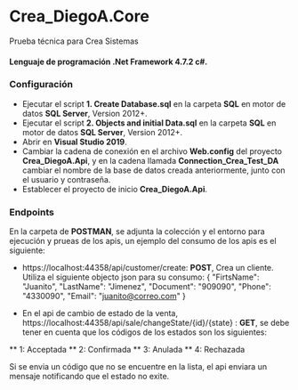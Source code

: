 # Crea_DiegoA.Core
Prueba técnica para Crea Sistemas
#### Lenguaje de programación .Net Framework 4.7.2 c#.
### Configuración
* Ejecutar el script **1. Create Database.sql** en la carpeta **SQL** en motor de datos **SQL Server**, Version 2012+. 
* Ejecutar el script **2. Objects and initial Data.sql** en la carpeta **SQL** en motor de datos **SQL Server**, Version 2012+.
* Abrir en **Visual Studio 2019**. 
* Cambiar la cadena de conexión en el archivo **Web.config** del proyecto **Crea_DiegoA.Api**, y en la cadena llamada **Connection_Crea_Test_DA** cambiar el nombre de la base de datos creada anteriormente, junto con el usuario y contraseña.
* Establecer el proyecto de inicio **Crea_DiegoA.Api**.
### Endpoints
En la carpeta de **POSTMAN**, se adjunta la colección y el entorno para ejecución y prueas de los apis, un ejemplo del consumo de los apis es el siguiente:
* https://localhost:44358/api/customer/create: **POST**, Crea un cliente. Utiliza el siguiente objecto json para su consumo:
   {
    "FirtsName": "Juanito",
    "LastName": "Jimenez",
    "Document": "909090",
    "Phone": "4330090",
    "Email": "juanito@correo.com"
  }

* En el api de cambio de estado de la venta, https://localhost:44358/api/sale/changeState/{id}/{state} : **GET**, se debe tener en cuenta que los códigos de los estados son los siguientes:

** 1: Acceptada
** 2: Confirmada
** 3: Anulada
** 4: Rechazada

Si se envia un código que no se encuentre en la lista, el api enviara un mensaje notificando que el estado no exite.
